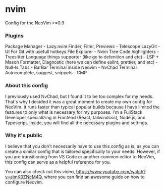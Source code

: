 # nvim
Config for the NeoVim >=0.9

### Plugins
Package Manager - Lazy.nvim
Finder, Filter, Previews - Telescope
LazyGit - UI For Git with usefull hotkeys
File Explorer - Nvim Tree
Code highlighters - Treesitter
Language things supporter (like go to defenition and etc) - LSP + Mason
Formatter, Diagnostic (here we can define eslint, prettier, and etc) - Null-ls
Tabs - BarBar
Terminal inside Neovim - NvChad Terminal
Autocomplete, suggest, snippets - CMP

### About this config
I previously used NvChad, but I found it to be too complex for my needs. That's why I decided it was a great moment to create my own config for NeoVim. It runs faster than typical popular builds because I have limited the features to only what is necessary for my purposes.
I'm a FullStack Developer specializing in Frontend (React, tailwindcss), Node.js, and Typescript. Inside, you will find all the necessary plugins and settings.

### Why it's public
I believe that you don't necessarily have to use this config as is, as you can create a similar config that is tailored specifically to your needs. However, if you are transitioning from VS Code or another common editor to NeoVim, this config can serve as a helpful reference for you.

You can also check out this video, https://www.youtube.com/watch?v=ajmK0ZNcM4Q, where you can find an awesome guide on how to configure Neovim.
